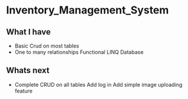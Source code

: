# Inventory_Management_System
## What I have

- Basic Crud on most tables
- One to many relationships
Functional LINQ Database

## Whats next

- Complete CRUD on all tables
Add log in
Add simple image uploading feature
